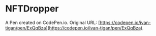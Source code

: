 # NFTDropper

A Pen created on CodePen.io. Original URL: [https://codepen.io/ivan-tigan/pen/ExQqBza](https://codepen.io/ivan-tigan/pen/ExQqBza).

